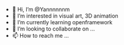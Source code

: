 - 👋 Hi, I’m @Yannnnnnm
- 👀 I’m interested in visual art, 3D animation
- 🌱 I’m currently learning openframework
- 💞️ I’m looking to collaborate on ...
- 📫 How to reach me ...

<!---
Yannnnnnm/Yannnnnnm is a ✨ special ✨ repository because its `README.md` (this file) appears on your GitHub profile.
You can click the Preview link to take a look at your changes.
--->
